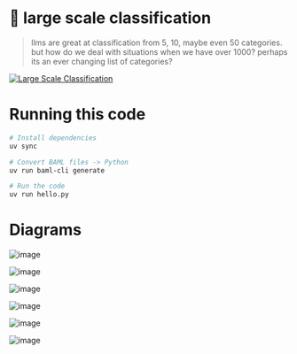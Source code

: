 # 🦄 large scale classification

> ​llms are great at classification from 5, 10, maybe even 50 categories. but how do we deal with situations when we have over 1000? perhaps its an ever changing list of categories?


[![Large Scale Classification](https://img.youtube.com/vi/6B7MzraQMZk/0.jpg)](https://www.youtube.com/watch?v=6B7MzraQMZk)


# Running this code

```bash
# Install dependencies
uv sync
```

```bash
# Convert BAML files -> Python
uv run baml-cli generate
```

```bash
# Run the code
uv run hello.py
```

# Diagrams

![image](https://github.com/user-attachments/assets/233eca5d-07a9-4238-a812-bae538dc7b78)

![image](https://github.com/user-attachments/assets/02b775f1-50a2-424f-934a-14982e5025a4)

![image](https://github.com/user-attachments/assets/abe0e587-360f-4d06-8973-cd91a8e4ea0d)

![image](https://github.com/user-attachments/assets/c13795d4-1ada-40a3-9d11-5912dbd3a787)

![image](https://github.com/user-attachments/assets/3dfa6815-c7b0-46cb-b02c-189e51c016c4)

![image](https://github.com/user-attachments/assets/6cb9c541-ba25-478b-8244-62b4114acb97)
